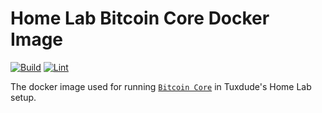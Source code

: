 # Home Lab Bitcoin Core Docker Image

[![Build](https://github.com/TuxdudeHomeLab/docker-image-bitcoin-core/actions/workflows/build.yml/badge.svg)](https://github.com/TuxdudeHomeLab/docker-image-bitcoin-core/actions/workflows/build.yml) [![Lint](https://github.com/TuxdudeHomeLab/docker-image-bitcoin-core/actions/workflows/lint.yml/badge.svg)](https://github.com/TuxdudeHomeLab/docker-image-bitcoin-core/actions/workflows/lint.yml)

The docker image used for running [`Bitcoin Core`](https://bitcoin.org/en/bitcoin-core/) in Tuxdude's Home Lab setup.
